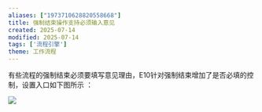 ```yaml
---
aliases: ["1973710628820558668"]
title: 强制结束操作支持必须输入意见
created: 2025-07-14
modified: 2025-07-14
tags: ['流程引擎']
theme: 工作流程
---
```


有些流程的强制结束必须要填写意见理由，E10针对强制结束增加了是否必填的控制，设置入口如下图所示 ：

![](https://myhelpdoc.oss-cn-heyuan.aliyuncs.com/mdimages/8f7dce0f7b589a1f7d0b64f384eaffff.jpg)